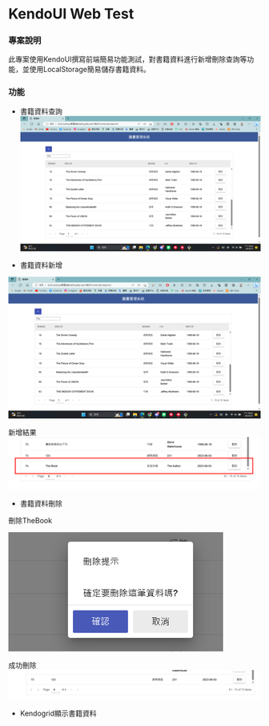 # KendoUI Web Test

### 專案說明
此專案使用KendoUI撰寫前端簡易功能測試，對書籍資料進行新增刪除查詢等功能，並使用LocalStorage簡易儲存書籍資料。

### 功能
- 書籍資料查詢
![image](https://github.com/yen0918/KendoUI-FrontEnd/blob/main/picture/search.png)

- 書籍資料新增

![image](https://github.com/yen0918/KendoUI-FrontEnd/blob/main/picture/create.png)

新增結果
![image](https://github.com/yen0918/KendoUI-FrontEnd/blob/main/picture/createressult.png)

- 書籍資料刪除

刪除TheBook

![image](https://github.com/yen0918/KendoUI-FrontEnd/blob/main/picture/delete.png)

成功刪除
![image](https://github.com/yen0918/KendoUI-FrontEnd/blob/main/picture/deleteresult.png)

- Kendogrid顯示書籍資料
